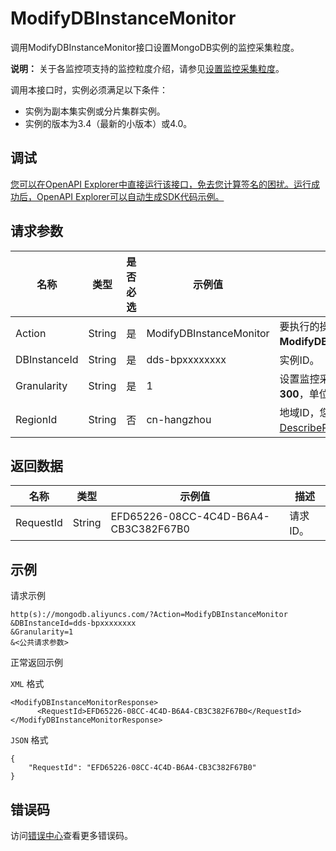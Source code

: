 # ModifyDBInstanceMonitor

调用ModifyDBInstanceMonitor接口设置MongoDB实例的监控采集粒度。

**说明：** 关于各监控项支持的监控粒度介绍，请参见[设置监控采集粒度](~~68188~~)。

调用本接口时，实例必须满足以下条件：

-   实例为副本集实例或分片集群实例。
-   实例的版本为3.4（最新的小版本）或4.0。

## 调试

[您可以在OpenAPI Explorer中直接运行该接口，免去您计算签名的困扰。运行成功后，OpenAPI Explorer可以自动生成SDK代码示例。](https://api.aliyun.com/#product=Dds&api=ModifyDBInstanceMonitor&type=RPC&version=2015-12-01)

## 请求参数

|名称|类型|是否必选|示例值|描述|
|--|--|----|---|--|
|Action|String|是|ModifyDBInstanceMonitor|要执行的操作，取值：**ModifyDBInstanceMonitor**。 |
|DBInstanceId|String|是|dds-bpxxxxxxxx|实例ID。 |
|Granularity|String|是|1|设置监控采集粒度，取值：**1**或**300**，单位为秒。 |
|RegionId|String|否|cn-hangzhou|地域ID，您可以调用[DescribeRegions](~~61933~~)查询。 |

## 返回数据

|名称|类型|示例值|描述|
|--|--|---|--|
|RequestId|String|EFD65226-08CC-4C4D-B6A4-CB3C382F67B0|请求ID。 |

## 示例

请求示例

```
http(s)://mongodb.aliyuncs.com/?Action=ModifyDBInstanceMonitor
&DBInstanceId=dds-bpxxxxxxxx
&Granularity=1
&<公共请求参数>
```

正常返回示例

`XML` 格式

```
<ModifyDBInstanceMonitorResponse>
	  <RequestId>EFD65226-08CC-4C4D-B6A4-CB3C382F67B0</RequestId>
</ModifyDBInstanceMonitorResponse>
```

`JSON` 格式

```
{
	"RequestId": "EFD65226-08CC-4C4D-B6A4-CB3C382F67B0"
}
```

## 错误码

访问[错误中心](https://error-center.alibabacloud.com/status/product/Dds)查看更多错误码。

